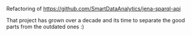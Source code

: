 Refactoring of https://github.com/SmartDataAnalytics/jena-sparql-api

That project has grown over a decade and its time to separate the good parts from the outdated ones :)

